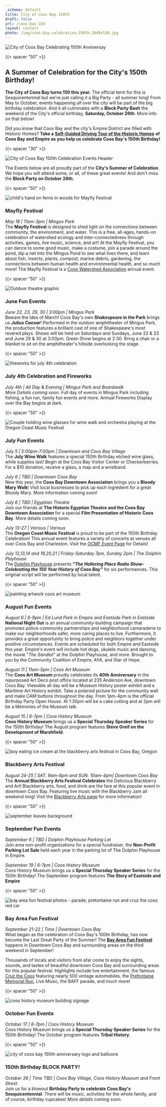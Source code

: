```yaml
---
_schema: default
title: City of Coos Bay 150th
draft: false
url: /coos-bay-150
layout: contact
photo: /img/coos-bay-celebration-150th-2048x530.jpg
---
```

![City of Coos Bay Celebrating 150th Anniversay](/img/coosbay-150th-logo-695x322.jpg)

{{< spacer "50" >}}

## A Summer of Celebration for the City's 150th Birthday!

**The City of Coos Bay turns 150 this year.** The official term for this is Sesquicentennial but we're just calling it a Big Party - all summer long! From May to October, events happening all over the city will be part of the big birthday celebration. And it all culminates with a **Block Party Bash** the weekend of the City's official birthday, **Saturday, October 26th**. More info on that below!

Did you know that Coos Bay and the city's Empire District are filled with Historic Homes? **Take a** [**Self-Guided Driving Tour of the Historic Homes**](https://www.oregonsadventurecoast.com/img/Historic-Homes-WEB-Version.pdf) **of Coos Bay and Empire as you help us celebrate Coos Bay's 150th Birthday!**

{{< spacer "30" >}}

![City of Coos Bay 150th Celebration Events Header](/img/event-celebrations-695x125.jpg)

The Events below are all proudly part of the **City's Summer of Celebration**. We hope you will attend some, or all, of these great events! And don't miss the **Block Party on October 26th**.

{{< spacer "50" >}}

![child's hand on ferns in woods for Mayfly Festival](/img/mayfly-festival.jpg)

### Mayfly Festival

*May 18 \| 11am-3pm \| Mingus Park*<br>The **Mayfly Festival** is designed to shed light on the connections between community, the environment, and water. This is a free, all-ages, hands-on celebration of watershed ecology and inter-connectedness through activities, games, live music, science, and art! At the Mayfly Festival, you can dance to some good music, make a costume, join a parade around the pond, dip a net into the Mingus Pond to see what lives there, and learn about fish, insects, plants, compost, marine debris, gardening, the connections between human health and environmental health, and so much more! The Mayfly Festival is a [Coos Watershed Association](https://www.facebook.com/cooswa) annual event.

{{< spacer "50" >}}

![Outdoor theatre graphic](/img/theatre-695x125.jpg)

### June Fun Events

*June 22, 23, 29, 30 \| 3:00pm \| Mingus Park*<br>Beware the Ides of March! Coos Bay's own **Shakespeare in the Park** brings us ***Julius Caesar***! Performed in the outdoor amphitheater of Mingus Park, the production features a brilliant cast of one of Shakespeare's most revered plays. Shows will be held on Saturdays and Sundays, June 22 & 23 and June 29 & 30 at 3:00pm. Green Show begins at 2:30. Bring a chair or a blanket to sit on the amphitheater's hillside overlooking the stage.

{{< spacer "50" >}}

![fireworks for july 4th celebration](/img/fireworks-01-695x125.jpg)

### July 4th Celebration and Fireworks

*July 4th \| All Day & Evening \| Mingus Park and Boardwalk*<br>*More Details coming soon.* Full day of events in Mingus Park including fishing, a fun run, family fun events and more. Annual Fireworks Display over the Bay begins at dark.

{{< spacer "50" >}}

![Couple holding wine glasses for wine walk and orchestra playing at the Oregon Coast Music Festival](/img/july-sub-head-695x125.jpg)

### July Fun Events

*July 5 \| 5:00pm-7:00pm \| Downtown and Coos Bay Village*<br>The **July Wine Walk** features a special 150th Birthday etched wine glass, while supplies last! Begin at the Coos Bay Visitor Center or Checkerberries. For a $10 donation, receive a glass, a map and a wristband.

*July 6 \| TBD \| Downtown Coos Bay*<br>New this year, the **Coos Bay Downtown Association** brings you a **Bloody Mary Walk**! Visit local businesses to pick up each ingredient for a great Bloody Mary. More information coming soon!

*July 6 \| TBD \| Egyptian Theatre*<br>Join our friends at **The Historic Egyptian Theatre and the Coos Bay Downtown Association** for a special **Film Presentation of Historic Coos Bay**. More details coming soon.

*July 13-27 \| Various \| Various*<br>The **Oregon Coast Music Festival** is proud to be part of the 150th Birthday Celebration! This annual event features a variety of concerts at venues all over Coos Bay and Charleston. Visit the [OCMF Event Page](https://www.oregonsadventurecoast.com/event/annual-oregon-coast-music-festival/) for Details!

*July 12,13,14 and 19,20,21 \| Friday-Saturday 7pm, Sunday 2pm \| The Dolphin Playhouse*<br>The [Dolphin Playhouse](https://thedolphinplayhouse.com/) presents ***"The Hollering Place Radio Show- Celebrating the 150 Year History of Coos Bay"***  for six performances. This original script will be performed by local talent.

{{< spacer "50" >}}

![painting artwork coos art museum](/img/paint-swatches-695x125.jpg)

### August Fun Events

*August  6 \| 6-9pm \| Ed Lund Park in Empire and Eastside Park in Eastside*<br>**National Night Out** is an annual community-building campaign that promotes police-community partnerships and neighborhood camaraderie to make our neighborhoods safer, more caring places to live. Furthermore, it provides a great opportunity to bring police and neighbors together under positive circumstances. Events are scheduled for both Empire and Eastside this year. Empire's event will include hot dogs, ukulele music and dancing, the movie "*The Sandlot*" at the Dolphin Playhouse, and more. Brought to you by the Community Coalition of Empire, AYA, and Star of Hope.

*August 11 \| 11am-5pm \| Coos Art Museum*<br>The **Coos Art Museum** proudly celebrates its **40th Anniversary** in the repurposed Art Deco post office located at 235 Anderson Ave, downtown Coos Bay. Viewable all day will be a Museum History poster exhibit and a Maritime Art History exhibit. Take a polaroid picture for the community wall and make CAM buttons throughout the day. From 1pm-4pm is the official Birthday Party Open House. At 1:30pm will be a cake cutting and at 2pm will be a Memories of the Museum talk.

*August 15 \| 6-7pm \| Coos History Museum*<br>**Coos History Museum** brings us a **Special Thursday Speaker Series** for the 150th Birthday! The August program features **Steve Greif on the Development of Marshfield**.

{{< spacer "50" >}}

![boy eating ice cream at the blackberry arts festival in Coos Bay, Oregon](/img/bbaf-boy-ice-cream-695x125.jpg)

### Blackberry Arts Festival

*August 24-25 \| SAT. 9am-6pm and SUN. 10am-4pm\| Downtown Coos Bay*<br>The **Annual Blackberry Arts Festival Celebrates** the Delicious Blackberry and Art! Blackberry arts, food, and drink are the fare at this popular event in downtown Coos Bay.  Featuring live music with the Blackberry Jam all weekend long! Visit the [Blackberry Arts page](https://www.oregonsadventurecoast.com/event/annual-blackberry-arts-festival/) for more information!

{{< spacer "50" >}}

![september leaves background](/img/september-leaves-695x125.jpg)

### September Fun Events

*September 6 \| TBD \| Dolphin Playhouse Parking Lot*<br>Join area non-profit organizations for a special fundraiser, the **Non-Profit Parking Lot Sale** held each year in the parking lot of The Dolphin Playhouse in Empire.

*September 19 \| 6-7pm \| Coos History Museum*<br>Coos History Museum brings us a **Special Thursday Speaker Series** for the 150th Birthday! The September program features **The Story of Eastside and Empire**

{{< spacer "50" >}}

![bay area fun festival photos - parade, pretontaine run and cruz the coos red car](/img/sub-page-hdr-funfestival-695x125.jpg)

### Bay Area Fun Festival

*September 21-22 \| Time \| Downtown Coos Bay*<br>What began as the celebration of Coos Bay's 100th Birthday, has now become the Last Great Party of the Summer! The [**Bay Area Fun Festival**](https://www.oregonsadventurecoast.com/event/annual-bay-area-fun-festival/) happens in Downtown Coos Bay and surrounding areas on the third weekend in September!

Thousands of locals and visitors from afar come to enjoy the sights, sounds, and tastes of beautiful downtown Coos Bay and surrounding areas for this popular festival. Highlights include live entertainment, the famous [Cruz the Coos](https://www.oregonsadventurecoast.com/event/annual-cruz-the-coos/) featuring nearly 500 vintage automobiles, the [Prefontaine Memorial Run](https://www.oregonsadventurecoast.com/event/annual-prefontaine-memorial-run/), Live Music, the BAFF parade, and much more!

{{< spacer "50" >}}

![coos history museum building signage](/img/coos-history-museum-695x125.jpg)

### October Fun Events

*October 17 \| 6-7pm \| Coos History Museum*<br>Coos History Museum brings us a **Special Thursday Speaker Series** for the 150th Birthday! The October program features **Tribal History**.

{{< spacer "50" >}}

![city of coos bay 150th anniversary logo and balloons](/img/150th-party-695x125.jpg)

### 150th Birthday BLOCK PARTY!

*October 26 \| Time TBD \| Coos Bay Village, Coos History Museum and Front Street*<br>Join us for a blowout **Birthday Party to celebrate Coos Bay's Sesquicentennial**. There will be music, activities for the whole family, and of course, birthday cupcakes! *More details coming soon.*

&nbsp;

&nbsp;

###